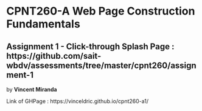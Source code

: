 <h1>CPNT260-A Web Page Construction Fundamentals</h1>
<h2>Assignment 1 - Click-through Splash Page : https://github.com/sait-wbdv/assessments/tree/master/cpnt260/assignment-1 </h2>
  <p> by <strong>Vincent Miranda</strong></p>
  <p> Link of GHPage : https://vinceldric.github.io/cpnt260-a1/ </p>

